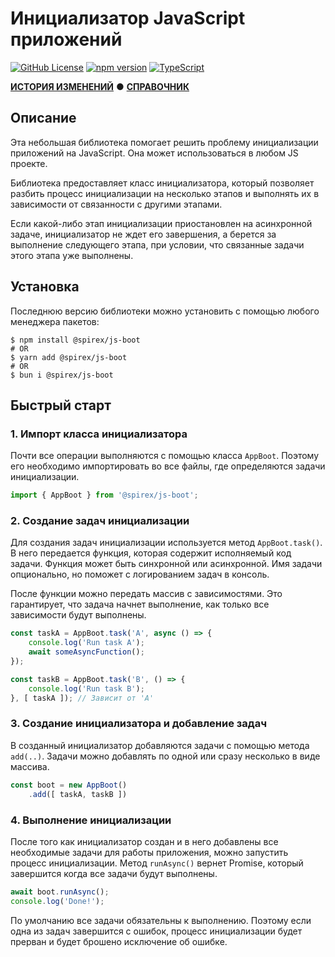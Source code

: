 # Инициализатор JavaScript приложений
[![GitHub License](https://img.shields.io/github/license/spirex64/spirex-js?style=for-the-badge)](https://github.com/SpireX64/spirex-js/blob/main/packages/boot/LICENSE)
[![npm version](https://img.shields.io/npm/v/@spirex/js-boot.svg?style=for-the-badge)](https://www.npmjs.com/package/@spirex/js-boot)
[![TypeScript](https://img.shields.io/badge/ТайпСкрипт-007ACC?style=for-the-badge&logo=typescript&logoColor=white)](https://www.typescriptlang.org)

[**ИСТОРИЯ ИЗМЕНЕНИЙ**](https://github.com/SpireX64/spirex-js/blob/main/packages/boot/CHANGELOG.md) ●
[**СПРАВОЧНИК**](https://github.com/SpireX64/spirex-js/blob/main/packages/boot/docs/ru/REFERENCE.md)

## Описание

Эта небольшая библиотека помогает решить проблему
инициализации приложений на JavaScript. 
Она может использоваться в любом JS проекте.

Библиотека предоставляет класс инициализатора,
который позволяет разбить процесс инициализации
на несколько этапов и выполнять их в зависимости
от связанности с другими этапами.

Если какой-либо этап инициализации приостановлен
на асинхронной задаче, инициализатор не ждет его завершения,
а берется за выполнение следующего этапа, при условии,
что связанные задачи этого этапа уже выполнены.

## Установка 

Последнюю версию библиотеки можно установить с помощью любого менеджера пакетов:
```shell
$ npm install @spirex/js-boot
# OR
$ yarn add @spirex/js-boot
# OR
$ bun i @spirex/js-boot
```

## Быстрый старт
### 1. Импорт класса инициализатора
Почти все операции выполняются с помощью класса `AppBoot`.
Поэтому его необходимо импортировать во все файлы,
где определяются задачи инициализации.
```ts
import { AppBoot } from '@spirex/js-boot';
```

### 2. Создание задач инициализации
Для создания задач инициализации используется метод `AppBoot.task()`.
В него передается функция, которая содержит исполняемый код задачи.
Функция может быть синхронной или асинхронной.
Имя задачи опционально, но поможет с логированием задач в консоль.

После функции можно передать массив с зависимостями.
Это гарантирует, что задача начнет выполнение,
как только все зависимости будут выполнены.

```ts
const taskA = AppBoot.task('A', async () => {
    console.log('Run task A');
    await someAsyncFunction();
});

const taskB = AppBoot.task('B', () => {
    console.log('Run task B');
}, [ taskA ]); // Зависит от 'A'
```

### 3. Создание инициализатора и добавление задач
В созданный инициализатор добавляются задачи с помощью метода `add(..)`.
Задачи можно добавлять по одной или сразу несколько в виде массива.
```ts
const boot = new AppBoot()
    .add([ taskA, taskB ])
```

### 4. Выполнение инициализации
После того как инициализатор создан и в него добавлены все необходимые
задачи для работы приложения, можно запустить процесс инициализации.
Метод `runAsync()` вернет Promise, который завершится когда все задачи будут выполнены.
```ts
await boot.runAsync();
console.log('Done!');
```
По умолчанию все задачи обязательны к выполнению.
Поэтому если одна из задач завершится с ошибок, процесс инициализации будет прерван
и будет брошено исключение об ошибке.